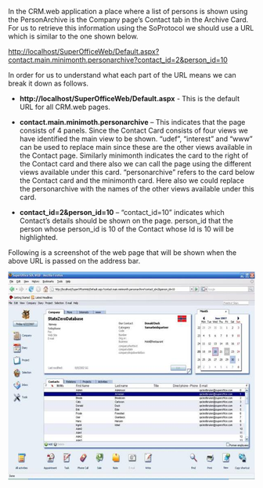 <properties date="2016-06-24"
SortOrder="3"
/>

In the CRM.web application a place where a list of persons is shown using the PersonArchive is the Company page’s Contact tab in the Archive Card. For us to retrieve this information using the SoProtocol we should use a URL which is similar to the one shown below.

<http://localhost/SuperOfficeWeb/Default.aspx?contact.main.minimonth.personarchive?contact_id=2&person_id=10><a href="" id="OLE_LINK1"></a><a href="" id="OLE_LINK2"></a>

In order for us to understand what each part of the URL means we can break it down as follows.

* **http://localhost/SuperOfficeWeb/Default.aspx** - This is the default URL for all CRM.web pages.

* **contact.main.minimoth.personarchive** – This indicates that the page consists of 4 panels. Since the Contact Card consists of four views we have identified the main view to be shown. “udef”, “interest” and “www” can be used to replace main since these are the other views available in the Contact page. Similarly minimonth indicates the card to the right of the Contact card and there also we can call the page using the different views available under this card. “personarchive” refers to the card below the Contact card and the minimonth card. Here also we could replace the personarchive with the names of the other views available under this card.

* **contact\_id=2&person\_id=10** – “contact\_id=10” indicates which Contact’s details should be shown on the page. person\_id that the person whose person\_id is 10 of the Contact whose Id is 10 will be highlighted.  

Following is a screenshot of the web page that will be shown when the above URL is passed on the address bar.

<img src="Get%20a%20list%20of%20people_files/image001.jpg" width="605" height="424" />

 
